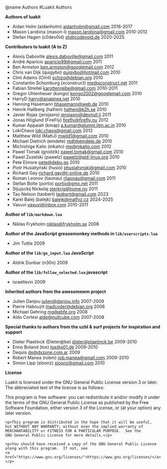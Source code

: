 @name Authors
#Luakit Authors

**Authors of luakit**

*  Aidan Holm        (aidanholm) <aidanholm@gmail.com>       2016-2017
*  Mason Larobina    (mason-l)   <mason.larobina@gmail.com>  2010-2012
*  Stefan Hagen      (c0dev0id)  <sh@codevoid.de>            2020-2025

**Contributors to luakit (A to Z)**

*  Alexis Daboville                   <alexis.daboville@gmail.com> 2011
*  André Aparício                     <aparicio99@gmail.com>       2011
*  Ben Armston                        <ben.armston@googlemail.com> 2012
*  Chris van Dijk        (quigybo)    <quigybo@hotmail.com>        2010
*  Clint Adams           (Clint)      <schizo@debian.org>          2010
*  Constantin Schomburg  (xconstruct) <me@xconstruct.net>          2011
*  Fabian Streitel                    <karottenreibe@gmail.com>    2010-2011
*  Gregor Uhlenheuer     (kongo)      <kongo2002@googlemail.com>   2010
*  HarryD                             <harry@anapnea.net>          2010
*  Henning Hasemann                   <hhasemann@web.de>           2010
*  Henrik Hallberg       (halhen)     <halhen@k2h.se>              2010
*  Javier Rojas          (jerojasro)  <jerojasro@devnull.li>       2011
*  Jonas Höglund         (FireFly)    <firefly@firefly.nu>         2012
*  Kumar Appaiah         (kmap)       <a.kumar@alumni.iitm.ac.in>  2010
*  LokiChaos                          <loki.chaos@gmail.com>       2012
*  Matthew Wild          (MattJ)      <mwild1@gmail.com>           2010
*  Michael Dietrich      (emdete)     <mdt@emdete.de>              2010
*  Michishige Kaito      (mkaito)     <me@mkaito.com>              2012
*  Pawel Tomak           (grodzik)    <pawel.tomak@gmail.com>      2010
*  Pawel Zuzelski        (pawelz)     <pawelz@pld-linux.org>       2010
*  Pete Elmore                        <pete@debu.gs>               2010
*  Piotr Husiatyński     (husio)      <phusiatynski@gmail.com>     2010
*  Richard Gay                        <richard.gay@t-online.de>    2010
*  Roman Leonov          (liaonau)    <rliaonau@gmail.com>         2011
*  Stefan Bolte          (portix)     <portix@gmx.net>             2011
*  Stjujsckij Nickolaj                <sterkrig@home.no>           2011
*  Tao Nelson            (taobert)    <taobert@gmail.com>          2023
*  Karel Balej           (balejk)     <balejk@matfyz.cz>           2024-2025
*  Vasuvi                             <vasuvi@inbox.com>           2010-2011

**Author of `lib/markdown.lua`**

* Niklas Frykholm               <niklas@frykholm.se>        2008

**Author of the JavaScript greasemonkey methods in `lib/userscripts.lua`**

* Jim Tuttle                                                2009

**Author of the `lib/go_input.lua` JavaScript**

* Aldrik Dunbar     (n30n)                                  2009

**Author of the `lib/follow_selected.lua` javascript**

* israellevin                                               2009

**Inherited authors from the awesomewm project**

* Julien Danjou                 <julien@danjou.info>        2007-2009
* Pierre Habouzit               <madcoder@debian.org>       2008
* Michael Gehring               <mg@ebfe.org>               2008
* Aldo Cortesi                  <aldo@nullcube.com>         2007-2008

**Special thanks to authors from the uzbl & surf projects for inspiration and support**

* Dieter Plaetinck  (Dieter@be) <dieter@plaetinck.be>       2009-2010
* Enno Boland       (tox)       <tox@s01.de>                2009-2010
* Dequis                        <dx@dxzone.com.ar>          2009
* Robert Manea      (robm)      <rob.manea@gmail.com>       2009-2010
* Simon Lipp        (sloonz)    <sloonz@gmail.com>          2010

**License**

Luakit is licensed under the GNU General Public License version 3 or later.
The abbreviated text of the license is as follows:

<div class=license>
    <p>This program is free software: you can redistribute it and/or modify
    it under the terms of the GNU General Public License as published by
    the Free Software Foundation, either version 3 of the License, or
    (at your option) any later version.</p>

    <p>This program is distributed in the hope that it will be useful,
    but WITHOUT ANY WARRANTY; without even the implied warranty of
    MERCHANTABILITY or FITNESS FOR A PARTICULAR PURPOSE.  See the
    GNU General Public License for more details.</p>

    <p>You should have received a copy of the GNU General Public License
    along with this program.  If not, see
    <a href="https://www.gnu.org/licenses/">https://www.gnu.org/licenses/</a>.</p>
</div>
